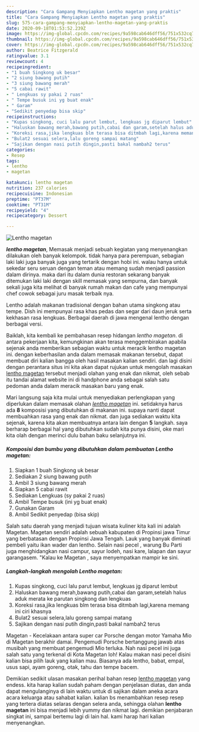 ```yaml
---
description: "Cara Gampang Menyiapkan Lentho magetan yang praktis"
title: "Cara Gampang Menyiapkan Lentho magetan yang praktis"
slug: 575-cara-gampang-menyiapkan-lentho-magetan-yang-praktis
date: 2020-09-18T01:53:52.239Z
image: https://img-global.cpcdn.com/recipes/9a598cab646dff56/751x532cq70/lentho-magetan-foto-resep-utama.jpg
thumbnail: https://img-global.cpcdn.com/recipes/9a598cab646dff56/751x532cq70/lentho-magetan-foto-resep-utama.jpg
cover: https://img-global.cpcdn.com/recipes/9a598cab646dff56/751x532cq70/lentho-magetan-foto-resep-utama.jpg
author: Beatrice Fitzgerald
ratingvalue: 3.1
reviewcount: 4
recipeingredient:
- "1 buah Singkong uk besar"
- "2 siung bawang putih"
- "3 siung bawang merah"
- "5 cabai rawit"
- " Lengkuas sy pakai 2 ruas"
- " Tempe busuk ini yg buat enak"
- " Garam"
- "Sedikit penyedap bisa skip"
recipeinstructions:
- "Kupas singkong, cuci lalu parut lembut, lengkuas jg diparut lembut"
- "Haluskan bawang merah,bawang putih,cabai dan garam,setelah halus aduk merata ke parutan singkong dan lengkuas"
- "Koreksi rasa,jika lengkuas blm terasa bisa ditmbah lagi,karena memang ini ciri khasnya"
- "Bulat2 sesuai selera,lalu goreng sampai matang"
- "Sajikan dengan nasi putih dingin,pasti bakal nambah2 terus"
categories:
- Resep
tags:
- lentho
- magetan

katakunci: lentho magetan 
nutrition: 237 calories
recipecuisine: Indonesian
preptime: "PT37M"
cooktime: "PT31M"
recipeyield: "4"
recipecategory: Dessert

---
```



![Lentho magetan](https://img-global.cpcdn.com/recipes/9a598cab646dff56/751x532cq70/lentho-magetan-foto-resep-utama.jpg)

<b><i>lentho magetan</i></b>, Memasak menjadi sebuah kegiatan yang menyenangkan dilakukan oleh banyak kelompok. tidak hanya para perempuan, sebagian laki laki juga banyak juga yang tertarik dengan hobi ini. walau hanya untuk sekedar seru seruan dengan teman atau memang sudah menjadi passion dalam dirinya. maka dari itu dalam dunia restoran sekarang banyak ditemukan laki laki dengan skill memasak yang sempurna, dan banyak sekali juga kita melihat di banyak rumah makan dan cafe yang mempunyai chef cowok sebagai juru masak terbaik nya.

Lentho adalah makanan tradisional dengan bahan utama singkong atau tempe. Dish ini mempunyai rasa khas pedas dan segar dari daun jeruk serta kekhasan rasa lengkuas. Berbagai daerah di jawa mengenal lentho dengan berbagai versi.

Baiklah, kita kembali ke pembahasan resep hidangan <i>lentho magetan</i>. di antara pekerjaan kita, kemungkinan akan terasa menggembirakan apabila sejenak anda memberikan sebagian waktu untuk meracik lentho magetan ini. dengan keberhasilan anda dalam memasak makanan tersebut, dapat membuat diri kalian bangga oleh hasil masakan kalian sendiri. dan lagi disini dengan perantara situs ini kita akan dapat rujukan untuk mengolah masakan <u>lentho magetan</u> tersebut menjadi olahan yang enak dan nikmat, oleh sebab itu tandai alamat website ini di handphone anda sebagai salah satu pedoman anda dalam meracik masakan baru yang enak.


Mari langsung saja kita mulai untuk menyediakan perlengkapan yang diperlukan dalam memasak olahan <u><i>lentho magetan</i></u> ini. setidaknya harus ada <b>8</b> komposisi yang dibutuhkan di makanan ini. supaya nanti dapat membuahkan rasa yang enak dan nikmat. dan juga sediakan waktu kita sejenak, karena kita akan membuatnya antara lain dengan <b>5</b> langkah. saya berharap berbagai hal yang dibutuhkan sudah kita punya disini, oke mari kita olah dengan merinci dulu bahan baku selanjutnya ini.

<!--inarticleads1-->

##### Komposisi dan bumbu yang dibutuhkan dalam pembuatan Lentho magetan:

1. Siapkan 1 buah Singkong uk besar
1. Sediakan 2 siung bawang putih
1. Ambil 3 siung bawang merah
1. Siapkan 5 cabai rawit
1. Sediakan  Lengkuas (sy pakai 2 ruas)
1. Ambil  Tempe busuk (ini yg buat enak)
1. Gunakan  Garam
1. Ambil Sedikit penyedap (bisa skip)


Salah satu daerah yang menjadi tujuan wisata kuliner kita kali ini adalah Magetan. Magetan sendiri adalah sebuah kabupaten di Propinsi jawa Timur yang berbatasan dengan Propinsi Jawa Tengah. Lauk yang banyak diminati pembeli yaitu ikan wader dan lentho. Selain nasi pecel , warung Bu Parti juga menghidangkan nasi campur, sayur lodeh, nasi kare, lalapan dan sayur garangasem. &#34;Kalau ke Magetan , saya menyempatkan mampir ke sini. 

<!--inarticleads2-->

##### Langkah-langkah mengolah Lentho magetan:

1. Kupas singkong, cuci lalu parut lembut, lengkuas jg diparut lembut
1. Haluskan bawang merah,bawang putih,cabai dan garam,setelah halus aduk merata ke parutan singkong dan lengkuas
1. Koreksi rasa,jika lengkuas blm terasa bisa ditmbah lagi,karena memang ini ciri khasnya
1. Bulat2 sesuai selera,lalu goreng sampai matang
1. Sajikan dengan nasi putih dingin,pasti bakal nambah2 terus


Magetan - Kecelakaan antara super car Porsche dengan motor Yamaha Mio di Magetan berakhir damai. Pengemudi Porsche bertanggung jawab atas musibah yang membuat pengemudi Mio terluka. Nah nasi pecel ini juga salah satu yang terkenal di Kota Magetan loh! Kalau makan nasi pecel disini kalian bisa pilih lauk yang kalian mau. Biasanya ada lentho, babat, empal, usus sapi, ayam goreng, otak, tahu dan tempe bacem. 

Demikian sedikit ulasan masakan perihal bahan resep <u>lentho magetan</u> yang endess. kita harap kalian sudah paham dengan penjelasan diatas, dan anda dapat mengulanginya di lain waktu untuk di sajikan dalam aneka acara acara keluarga atau sahabat kalian. kalian bs menambahkan resep resep yang tertera diatas selaras dengan selera anda, sehingga olahan <b>lentho magetan</b> ini bisa menjadi lebih yummy dan nikmat lagi. demikian penjabaran singkat ini, sampai bertemu lagi di lain hal. kami harap hari kalian menyenangkan.

